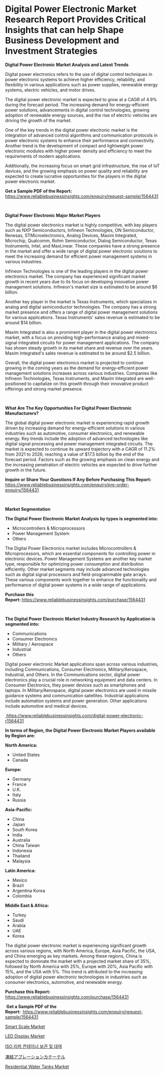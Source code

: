 <p><h1>Digital Power Electronic Market Research Report Provides Critical Insights that can help Shape Business Development and Investment Strategies</h1></p><p><strong>Digital Power Electronic Market Analysis and Latest Trends</strong></p>
<p><p>Digital power electronics refers to the use of digital control techniques in power electronic systems to achieve higher efficiency, reliability, and flexibility in various applications such as power supplies, renewable energy systems, electric vehicles, and motor drives. </p><p>The digital power electronic market is expected to grow at a CAGR of 4.9% during the forecast period. The increasing demand for energy-efficient power solutions, advancements in digital control technologies, growing adoption of renewable energy sources, and the rise of electric vehicles are driving the growth of the market. </p><p>One of the key trends in the digital power electronic market is the integration of advanced control algorithms and communication protocols in power electronic systems to enhance their performance and connectivity. Another trend is the development of compact and lightweight power electronic modules with higher power density and efficiency to meet the requirements of modern applications. </p><p>Additionally, the increasing focus on smart grid infrastructure, the rise of IoT devices, and the growing emphasis on power quality and reliability are expected to create lucrative opportunities for the players in the digital power electronic market.</p></p>
<p><strong>Get a Sample PDF of the Report:&nbsp;</strong> <a href="https://www.reliablebusinessinsights.com/enquiry/request-sample/1564431">https://www.reliablebusinessinsights.com/enquiry/request-sample/1564431</a></p>
<p>&nbsp;</p>
<p><strong>Digital Power Electronic Major Market Players</strong></p>
<p><p>The digital power electronics market is highly competitive, with key players such as NXP Semiconductors, Infineon Technologies, ON Semiconductor, Renesas, STMicroelectronics, Analog Devices, Maxim Integrated, Microchip, Qualcomm, Rohm Semiconductor, Dialog Semiconductor, Texas Instruments, Intel, and MaxLinear. These companies have a strong presence in the market and offer a wide range of digital power electronic solutions to meet the increasing demand for efficient power management systems in various industries.</p><p>Infineon Technologies is one of the leading players in the digital power electronics market. The company has experienced significant market growth in recent years due to its focus on developing innovative power management solutions. Infineon's market size is estimated to be around $6 billion.</p><p>Another key player in the market is Texas Instruments, which specializes in analog and digital semiconductor technologies. The company has a strong market presence and offers a range of digital power management solutions for various applications. Texas Instruments' sales revenue is estimated to be around $14 billion.</p><p>Maxim Integrated is also a prominent player in the digital power electronics market, with a focus on providing high-performance analog and mixed-signal integrated circuits for power management applications. The company has shown steady growth in its market share and revenue over the years. Maxim Integrated's sales revenue is estimated to be around $2.5 billion.</p><p>Overall, the digital power electronics market is projected to continue growing in the coming years as the demand for energy-efficient power management solutions increases across various industries. Companies like Infineon Technologies, Texas Instruments, and Maxim Integrated are well-positioned to capitalize on this growth through their innovative product offerings and strong market presence.</p></p>
<p>&nbsp;</p>
<p><strong>What Are The Key Opportunities For Digital Power Electronic Manufacturers?</strong></p>
<p><p>The global digital power electronic market is experiencing rapid growth driven by increasing demand for energy-efficient solutions in various industries such as automotive, consumer electronics, and renewable energy. Key trends include the adoption of advanced technologies like digital signal processing and power management integrated circuits. The market is expected to continue its upward trajectory with a CAGR of 11.2% from 2021 to 2026, reaching a value of $17.5 billion by the end of the forecast period. Factors such as the growing emphasis on clean energy and the increasing penetration of electric vehicles are expected to drive further growth in the future.</p></p>
<p><strong>Inquire or Share Your Questions If Any Before Purchasing This Report:</strong> <a href="https://www.reliablebusinessinsights.com/enquiry/pre-order-enquiry/1564431">https://www.reliablebusinessinsights.com/enquiry/pre-order-enquiry/1564431</a></p>
<p>&nbsp;</p>
<p><strong>Market Segmentation</strong></p>
<p><strong>The Digital Power Electronic Market Analysis by types is segmented into:</strong></p>
<p><ul><li>Microcontrollers & Microprocessors</li><li>Power Management System</li><li>Others</li></ul></p>
<p><p>The Digital Power Electronics market includes Microcontrollers & Microprocessors, which are essential components for controlling power in electronic devices. Power Management Systems are another key market type, responsible for optimizing power consumption and distribution efficiently. Other market segments may include advanced technologies such as digital signal processors and field-programmable gate arrays. These various components work together to enhance the functionality and performance of digital power systems in a wide range of applications.</p></p>
<p><strong>Purchase this Report:&nbsp;</strong><a href="https://www.reliablebusinessinsights.com/purchase/1564431">https://www.reliablebusinessinsights.com/purchase/1564431</a></p>
<p>&nbsp;</p>
<p><strong>The Digital Power Electronic Market Industry Research by Application is segmented into:</strong></p>
<p><ul><li>Communications</li><li>Consumer Electronics</li><li>Military / Aerospace</li><li>Industrial</li><li>Others</li></ul></p>
<p><p>Digital power electronic Market applications span across various industries, including Communications, Consumer Electronics, Military/Aerospace, Industrial, and Others. In the Communications sector, digital power electronics play a crucial role in networking equipment and data centers. In Consumer Electronics, they power devices such as smartphones and laptops. In Military/Aerospace, digital power electronics are used in missile guidance systems and communication satellites. Industrial applications include automation systems and power generation. Other applications include automotive and medical devices.</p></p>
<p><a href="https://www.reliablebusinessinsights.com/digital-power-electronic-r1564431">&nbsp;https://www.reliablebusinessinsights.com/digital-power-electronic-r1564431</a></p>
<p><strong>In terms of Region, the Digital Power Electronic Market Players available by Region are:</strong></p>
<p>
    <p> <strong> North America: </strong>
        <ul>
            <li>United States</li>
            <li>Canada</li>
        </ul>
        </p> 
    <p> <strong> Europe: </strong>
        <ul>
            <li>Germany</li>
            <li>France</li>
            <li>U.K.</li>
            <li>Italy</li>
            <li>Russia</li>
        </ul>
        </p> 
    <p> <strong> Asia-Pacific: </strong>
        <ul>
            <li>China</li>
            <li>Japan</li>
            <li>South Korea</li>
            <li>India</li>
            <li>Australia</li>
            <li>China Taiwan</li>
            <li>Indonesia</li>
            <li>Thailand</li>
            <li>Malaysia</li>
        </ul>
        </p> 
    <p> <strong> Latin America: </strong>
        <ul>
            <li>Mexico</li>
            <li>Brazil</li>
            <li>Argentina Korea</li>
            <li>Colombia</li>
        </ul>
        </p> 
    <p> <strong> Middle East & Africa: </strong>
        <ul>
            <li>Turkey</li>
            <li>Saudi</li>
            <li>Arabia</li>
            <li>UAE</li>
            <li>Korea</li>
        </ul>
    </p>
    </p>
<p><p>The digital power electronic market is experiencing significant growth across various regions, with North America, Europe, Asia Pacific, the USA, and China emerging as key markets. Among these regions, China is expected to dominate the market with a projected market share of 35%, followed by North America with 25%, Europe with 20%, Asia Pacific with 15%, and the USA with 5%. This trend is attributed to the increasing adoption of digital power electronic technologies in industries such as consumer electronics, automotive, and renewable energy.</p></p>
<p><strong>Purchase this Report: </strong><a href="https://www.reliablebusinessinsights.com/purchase/1564431">https://www.reliablebusinessinsights.com/purchase/1564431</a></p>
<p>&nbsp;<strong>Get a Sample PDF of the Report:&nbsp;&nbsp;</strong><a href="https://www.reliablebusinessinsights.com/enquiry/request-sample/1564431">https://www.reliablebusinessinsights.com/enquiry/request-sample/1564431</a></p>
<p><strong></strong></p>
<p><p><a href="https://github.com/edytherolanlouisejk1miz0wig/Market-Research-Report-List-3/blob/main/smart-scale-market.md">Smart Scale Market</a></p><p><a href="https://github.com/peachesmcdowel1/Market-Research-Report-List-3/blob/main/led-display-market.md">LED Display Market</a></p><p><a href="https://github.com/bunxhcci35271755/Market-Research-Report-List-2/blob/main/7414035157211.md">ISO 리퍼 컨테이너 보관 및 대여</a></p><p><a href="https://github.com/laurenreichert/Market-Research-Report-List-2/blob/main/9260340148004.md">凍結アブレーションカテーテル</a></p><p><a href="https://issuu.com/reportprime-2/docs/residential-water-tanks-market-size-2030.pptx">Residential Water Tanks Market</a></p></p>